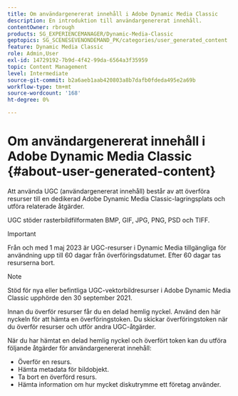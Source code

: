 ```yaml
---
title: Om användargenererat innehåll i Adobe Dynamic Media Classic
description: En introduktion till användargenererat innehåll.
contentOwner: rbrough
products: SG_EXPERIENCEMANAGER/Dynamic-Media-Classic
geptopics: SG_SCENESEVENONDEMAND_PK/categories/user_generated_content
feature: Dynamic Media Classic
role: Admin,User
exl-id: 14729192-7b9d-4f42-99da-6564a3f35959
topic: Content Management
level: Intermediate
source-git-commit: b2a6aeb1aab420803a8b7dafb0fdeda495e2a69b
workflow-type: tm+mt
source-wordcount: '168'
ht-degree: 0%

---
```


# Om användargenererat innehåll i Adobe Dynamic Media Classic {#about-user-generated-content}

Att använda UGC (användargenererat innehåll) består av att överföra resurser till en dedikerad Adobe Dynamic Media Classic-lagringsplats och utföra relaterade åtgärder.

UGC stöder rasterbildfilformaten BMP, GIF, JPG, PNG, PSD och TIFF.

>[!IMPORTANT]
>
>Från och med 1 maj 2023 är UGC-resurser i Dynamic Media tillgängliga för användning upp till 60 dagar från överföringsdatumet. Efter 60 dagar tas resurserna bort.

<!-- * Vector: AI, EPS (EPS files from Adobe Illustrator 2018 are not supported), PDF (only when the PDF file is previously opened and saved in Adobe Illustrator CS6) -->

>[!NOTE]
>
>Stöd för nya eller befintliga UGC-vektorbildresurser i Adobe Dynamic Media Classic upphörde den 30 september 2021.

Innan du överför resurser får du en delad hemlig nyckel. Använd den här nyckeln för att hämta en överföringstoken. Du skickar överföringstoken när du överför resurser och utför andra UGC-åtgärder.

När du har hämtat en delad hemlig nyckel och överfört token kan du utföra följande åtgärder för användargenererat innehåll:

* Överför en resurs.
* Hämta metadata för bildobjekt.
* Ta bort en överförd resurs.
* Hämta information om hur mycket diskutrymme ett företag använder.
